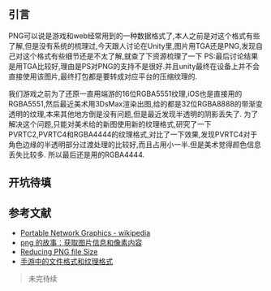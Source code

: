 ## 引言
PNG可以说是游戏和web经常用到的一种数据格式了,本人之前是对这个格式有些了解,但是没有系统的梳理过,今天跟人讨论在Unity里,图片用TGA还是PNG,发现自己对这个格式有些细节还是不太了解,就查了下资源梳理了一下
PS:最后讨论结果是用TGA比较好,理由是PS对PNG的支持不是很好.并且unity最终在设备上并不会直接使用该图片,最终打包都是要转成对应平台的压缩纹理的.

我们游戏之前为了还原一直用端游的16位RGBA5551纹理,iOS也是直接用的RGBA5551,然后最近美术用3DsMax渲染出图,给的都是32位RGBA8888的带渐变透明的纹理,本来其他地方倒是没有问题,但是最近发现半透明的阴影丢失了.
为了解决这个问题,只能对美术给的新图使用新的纹理格式,研究了一下PVRTC2,PVRTC4和RGBA4444的纹理格式,对比了一下效果,发现PVRTC4对于角色边缘的半透明部分过渡处理的比较好,而且占用小一半.但是美术觉得颜色信息丢失比较多.
所以最后还是用的RGBA4444.

## 开坑待填

## 参考文献

- [Portable Network Graphics - wikipedia](https://en.wikipedia.org/wiki/Portable_Network_Graphics)
- [png 的故事：获取图片信息和像素内容](http://www.alloyteam.com/2017/03/the-story-of-png-get-images-and-pixel-content/)
- [Reducing PNG file Size](https://medium.com/@duhroach/reducing-png-file-size-8473480d0476)
- [手游中的文件格式和纹理格式](https://wlxklyh.github.io/2017/09/10/picture-texture/)


>未完待续